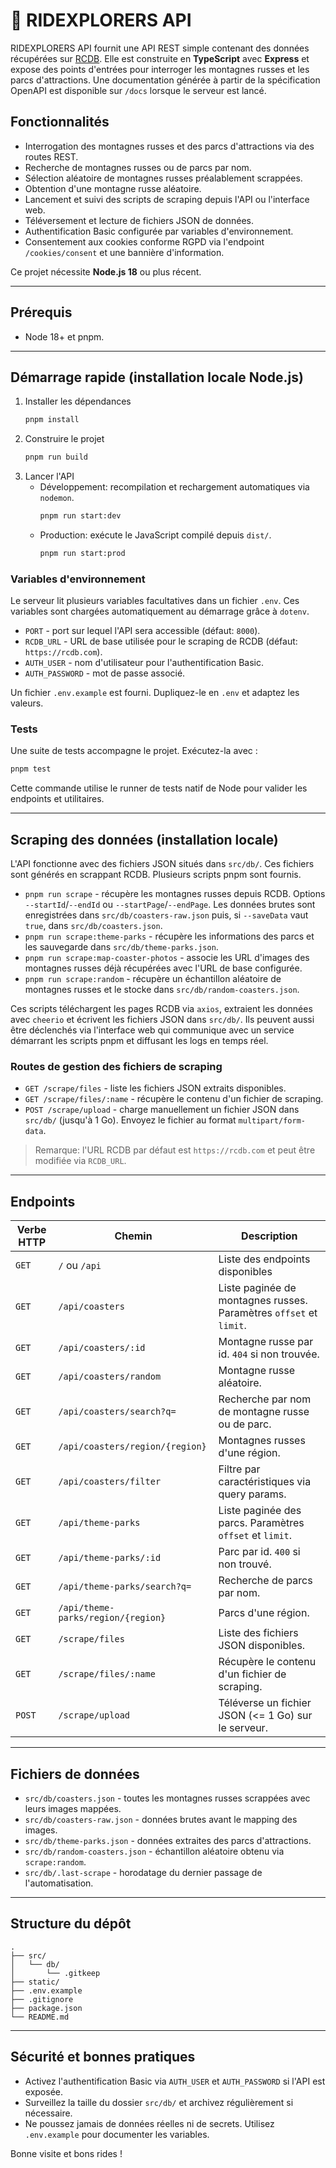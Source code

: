 # 🎢 RIDEXPLORERS API

RIDEXPLORERS API fournit une API REST simple contenant des données récupérées sur [RCDB](https://rcdb.com). Elle est construite en **TypeScript** avec **Express** et expose des points d'entrées pour interroger les montagnes russes et les parcs d'attractions. Une documentation générée à partir de la spécification OpenAPI est disponible sur `/docs` lorsque le serveur est lancé.

## Fonctionnalités

- Interrogation des montagnes russes et des parcs d'attractions via des routes REST.
- Recherche de montagnes russes ou de parcs par nom.
- Sélection aléatoire de montagnes russes préalablement scrappées.
- Obtention d'une montagne russe aléatoire.
- Lancement et suivi des scripts de scraping depuis l'API ou l'interface web.
- Téléversement et lecture de fichiers JSON de données.
- Authentification Basic configurée par variables d'environnement.
- Consentement aux cookies conforme RGPD via l'endpoint `/cookies/consent` et une bannière d'information.

Ce projet nécessite **Node.js 18** ou plus récent.

---

## Prérequis

- Node 18+ et pnpm.

---

## Démarrage rapide (installation locale Node.js)

1. Installer les dépendances
   ```bash
   pnpm install
   ```
2. Construire le projet
   ```bash
   pnpm run build
   ```
3. Lancer l'API
   - Développement: recompilation et rechargement automatiques via `nodemon`.
     ```bash
     pnpm run start:dev
     ```
   - Production: exécute le JavaScript compilé depuis `dist/`.
     ```bash
     pnpm run start:prod
     ```

### Variables d'environnement

Le serveur lit plusieurs variables facultatives dans un fichier `.env`. Ces variables sont chargées automatiquement au démarrage grâce à `dotenv`.

- `PORT` - port sur lequel l'API sera accessible (défaut: `8000`).
- `RCDB_URL` - URL de base utilisée pour le scraping de RCDB (défaut: `https://rcdb.com`).
- `AUTH_USER` - nom d'utilisateur pour l'authentification Basic.
- `AUTH_PASSWORD` - mot de passe associé.

Un fichier `.env.example` est fourni. Dupliquez-le en `.env` et adaptez les valeurs.

### Tests

Une suite de tests accompagne le projet. Exécutez-la avec :

```bash
pnpm test
```

Cette commande utilise le runner de tests natif de Node pour valider les endpoints et utilitaires.

---

## Scraping des données (installation locale)

L'API fonctionne avec des fichiers JSON situés dans `src/db/`. Ces fichiers sont générés en scrappant RCDB. Plusieurs scripts pnpm sont fournis.

- `pnpm run scrape` - récupère les montagnes russes depuis RCDB. Options `--startId`/`--endId` ou `--startPage`/`--endPage`. Les données brutes sont enregistrées dans `src/db/coasters-raw.json` puis, si `--saveData` vaut `true`, dans `src/db/coasters.json`.
- `pnpm run scrape:theme-parks` - récupère les informations des parcs et les sauvegarde dans `src/db/theme-parks.json`.
- `pnpm run scrape:map-coaster-photos` - associe les URL d'images des montagnes russes déjà récupérées avec l'URL de base configurée.
- `pnpm run scrape:random` - récupère un échantillon aléatoire de montagnes russes et le stocke dans `src/db/random-coasters.json`.

Ces scripts téléchargent les pages RCDB via `axios`, extraient les données avec `cheerio` et écrivent les fichiers JSON dans `src/db/`. Ils peuvent aussi être déclenchés via l'interface web qui communique avec un service démarrant les scripts pnpm et diffusant les logs en temps réel.

### Routes de gestion des fichiers de scraping

- `GET /scrape/files` - liste les fichiers JSON extraits disponibles.
- `GET /scrape/files/:name` - récupère le contenu d'un fichier de scraping.
- `POST /scrape/upload` - charge manuellement un fichier JSON dans `src/db/` (jusqu'à 1 Go). Envoyez le fichier au format `multipart/form-data`.

> Remarque: l'URL RCDB par défaut est `https://rcdb.com` et peut être modifiée via `RCDB_URL`.

---

## Endpoints

| Verbe HTTP | Chemin                          | Description |
| --------- | ------------------------------- | ----------- |
| `GET`     | `/` ou `/api`                   | Liste des endpoints disponibles |
| `GET`     | `/api/coasters`                 | Liste paginée de montagnes russes. Paramètres `offset` et `limit`. |
| `GET`     | `/api/coasters/:id`             | Montagne russe par id. `404` si non trouvée. |
| `GET`     | `/api/coasters/random`          | Montagne russe aléatoire. |
| `GET`     | `/api/coasters/search?q=`       | Recherche par nom de montagne russe ou de parc. |
| `GET`     | `/api/coasters/region/{region}` | Montagnes russes d'une région. |
| `GET`     | `/api/coasters/filter`          | Filtre par caractéristiques via query params. |
| `GET`     | `/api/theme-parks`              | Liste paginée des parcs. Paramètres `offset` et `limit`. |
| `GET`     | `/api/theme-parks/:id`          | Parc par id. `400` si non trouvé. |
| `GET`     | `/api/theme-parks/search?q=`    | Recherche de parcs par nom. |
| `GET`     | `/api/theme-parks/region/{region}` | Parcs d'une région. |
| `GET`     | `/scrape/files`                 | Liste des fichiers JSON disponibles. |
| `GET`     | `/scrape/files/:name`           | Récupère le contenu d'un fichier de scraping. |
| `POST`    | `/scrape/upload`                | Téléverse un fichier JSON (<= 1 Go) sur le serveur. |

---

## Fichiers de données

- `src/db/coasters.json` - toutes les montagnes russes scrappées avec leurs images mappées.
- `src/db/coasters-raw.json` - données brutes avant le mapping des images.
- `src/db/theme-parks.json` - données extraites des parcs d'attractions.
- `src/db/random-coasters.json` - échantillon aléatoire obtenu via `scrape:random`.
- `src/db/.last-scrape` - horodatage du dernier passage de l'automatisation.

---

## Structure du dépôt

```text
.
├── src/
│   └── db/
│       └── .gitkeep
├── static/
├── .env.example
├── .gitignore
├── package.json
└── README.md
```

---

## Sécurité et bonnes pratiques

- Activez l'authentification Basic via `AUTH_USER` et `AUTH_PASSWORD` si l'API est exposée.
- Surveillez la taille du dossier `src/db/` et archivez régulièrement si nécessaire.
- Ne poussez jamais de données réelles ni de secrets. Utilisez `.env.example` pour documenter les variables.

Bonne visite et bons rides !

